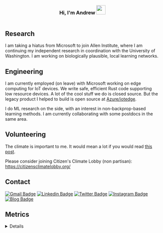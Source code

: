 <h3 align="center">Hi, I'm Andrew <img src = "https://raw.githubusercontent.com/MartinHeinz/MartinHeinz/master/wave.gif" width = 30px> </h3>

<p align="left"> <img src="https://komarev.com/ghpvc/?username=and-rewsmith&label=Profile%20views&color=0e75b6&style=flat" alt="" />
</p>

## Research
I am taking a hiatus from Microsoft to join Allen Institute, where I am continuing my independent research in coordination with the University of Washington. I am working on biologically plausible, local learning networks.

## Engineering
I am currently employed (on leave) with Microsoft working on edge computing for IoT devices. We write safe, efficient Rust code supporting low resource devices. A lot of the cool stuff we do is closed source. But the legacy product I helped to build is open source at [Azure/iotedge](https://github.com/Azure/iotedge).

I do ML research on the side, with an interest in non-backprop-based learning methods. I am currently collaborating with some postdocs in the same area.

## Volunteering
The climate is important to me. It would mean a lot if you would read [this post](https://np.reddit.com/r/worldnews/comments/bxgd5p/single_most_important_stat_on_the_planet_alarm_as/eq6bvl0/).

Please consider joining Citizen's Climate Lobby (non partisan):
https://citizensclimatelobby.org/

## Contact
[![Gmail Badge](https://img.shields.io/badge/-andrew.smith.recruiting@gmail.com-d14836?style=flat-square&logo=Gmail&logoColor=white&link=mailto:andrew.smith.recruiting@gmail.com)](mailto:andrew.smith.recruiting@gmail.com)
[![Linkedin Badge](https://img.shields.io/badge/-AndrewSmith-blue?style=flat-square&logo=Linkedin&logoColor=white&link=https://www.linkedin.com/in/and-rewsmith/)](https://www.linkedin.com/in/and-rewsmith/)
[![Twitter Badge](https://img.shields.io/badge/-yo_smit-blue?style=flat-square&logo=Twitter&logoColor=white&link=https://https://twitter.com/yo_smit/)](https://www.twitter.com/yo_smit/)
[![Instagram Badge](https://img.shields.io/badge/-and.rewsmith-e4405f?style=flat-square&logo=Instagram&logoColor=white&link=https://www.instagram.com/and.rewsmith/)](https://www.instagram.com/and.rewsmith/)
[![Blog Badge](https://img.shields.io/badge/RSS-FFA500?style=flat-square&logo=rss&logoColor=white)](http://and-rewsmith.github.io)




## Metrics
<details>
<p align="center">
  <a href="https://github.com/and-rewsmith">
    <img src="http://github-profile-summary-cards.vercel.app/api/cards/profile-details?username=and-rewsmith&theme=transparent" />
  </a>
  <a href="https://github.com/and-rewsmith">
    <img src="https://github-readme-streak-stats.herokuapp.com/?user=and-rewsmith&hide_border=true&card_width=338&theme=transparent" />
  </a>
  <a href="https://github.com/and-rewsmith">
    <img src="http://github-profile-summary-cards.vercel.app/api/cards/stats?username=and-rewsmith&theme=transparent" />
  </a>
</p>
</details>
